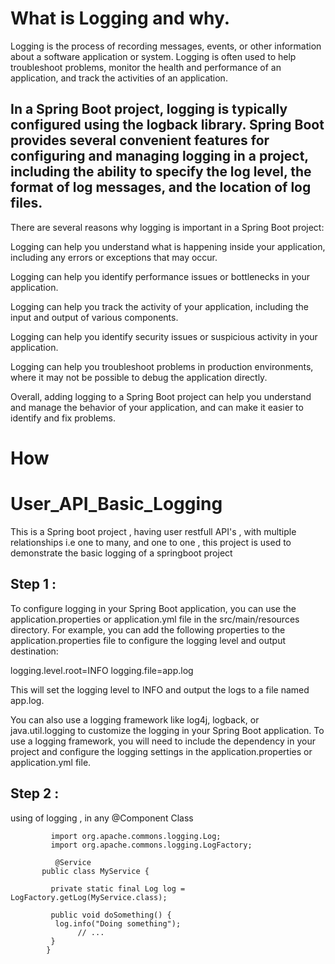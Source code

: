 # What is Logging and why.
Logging is the process of recording messages, events, or other information about a software application or system. Logging is often used to help troubleshoot problems, monitor the health and performance of an application, and track the activities of an application.

## In a Spring Boot project, logging is typically configured using the logback library. Spring Boot provides several convenient features for configuring and managing logging in a project, including the ability to specify the log level, the format of log messages, and the location of log files.

There are several reasons why logging is important in a Spring Boot project:

Logging can help you understand what is happening inside your application, including any errors or exceptions that may occur.

Logging can help you identify performance issues or bottlenecks in your application.

Logging can help you track the activity of your application, including the input and output of various components.

Logging can help you identify security issues or suspicious activity in your application.

Logging can help you troubleshoot problems in production environments, where it may not be possible to debug the application directly.

Overall, adding logging to a Spring Boot project can help you understand and manage the behavior of your application, and can make it easier to identify and fix problems.







# How
# User_API_Basic_Logging
This is a Spring boot project , having user restfull API's , with multiple relationships i.e one to many, and one to one , this project is used to demonstrate the basic logging of a springboot project

## Step 1 :
To configure logging in your Spring Boot application, you can use the application.properties or application.yml file in the src/main/resources directory.
For example, you can add the following properties to the application.properties file to configure the logging level and output destination:

logging.level.root=INFO
logging.file=app.log

This will set the logging level to INFO and output the logs to a file named app.log.

You can also use a logging framework like log4j, logback, or java.util.logging to customize the logging in your Spring Boot application. To use a logging framework, 
you will need to include the dependency in your project and configure the logging settings in the application.properties or application.yml file.


## Step 2 :
using of logging , in any @Component Class


             import org.apache.commons.logging.Log;
             import org.apache.commons.logging.LogFactory;

              @Service
           public class MyService {
    
             private static final Log log = LogFactory.getLog(MyService.class);
    
             public void doSomething() {
              log.info("Doing something");
                   // ...
             }
            }

